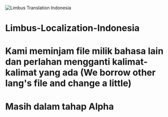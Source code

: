 ![Limbus Translation Indonesia](https://github.com/user-attachments/assets/f624ebf0-fb71-4ad6-8eb9-95eed62cf0df)
# Limbus-Localization-Indonesia
# Kami meminjam file milik bahasa lain dan perlahan mengganti kalimat-kalimat yang ada (We borrow other lang's file and change a little)
# Masih dalam tahap Alpha
